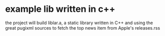 # example lib written in c++

the project will build liblar.a, a static library written in C++ and using the great pugixml sources to fetch the top news item from Apple's releases.rss

